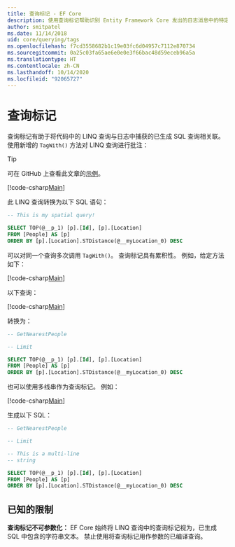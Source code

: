 ```yaml
---
title: 查询标记 - EF Core
description: 使用查询标记帮助识别 Entity Framework Core 发出的日志消息中的特定查询
author: smitpatel
ms.date: 11/14/2018
uid: core/querying/tags
ms.openlocfilehash: f7cd3558682b1c19e03fc6d04957c7112e870734
ms.sourcegitcommit: 0a25c03fa65ae6e0e0e3f66bac48d59eceb96a5a
ms.translationtype: HT
ms.contentlocale: zh-CN
ms.lasthandoff: 10/14/2020
ms.locfileid: "92065727"
---
```

# <a name="query-tags"></a>查询标记

查询标记有助于将代码中的 LINQ 查询与日志中捕获的已生成 SQL 查询相关联。
使用新增的 `TagWith()` 方法对 LINQ 查询进行批注：

> [!TIP]
> 可在 GitHub 上查看此文章的[示例](https://github.com/dotnet/EntityFramework.Docs/tree/master/samples/core/Querying/Tags)。

[!code-csharp[Main](../../../samples/core/Querying/Tags/Program.cs#BasicQueryTag)]

此 LINQ 查询转换为以下 SQL 语句：

```sql
-- This is my spatial query!

SELECT TOP(@__p_1) [p].[Id], [p].[Location]
FROM [People] AS [p]
ORDER BY [p].[Location].STDistance(@__myLocation_0) DESC
```

可以对同一个查询多次调用 `TagWith()`。
查询标记具有累积性。
例如，给定方法如下：

[!code-csharp[Main](../../../samples/core/Querying/Tags/Program.cs#QueryableMethods)]

以下查询：

[!code-csharp[Main](../../../samples/core/Querying/Tags/Program.cs#ChainedQueryTags)]

转换为：

```sql
-- GetNearestPeople

-- Limit

SELECT TOP(@__p_1) [p].[Id], [p].[Location]
FROM [People] AS [p]
ORDER BY [p].[Location].STDistance(@__myLocation_0) DESC
```

也可以使用多线串作为查询标记。
例如：

[!code-csharp[Main](../../../samples/core/Querying/Tags/Program.cs#MultilineQueryTag)]

生成以下 SQL：

```sql
-- GetNearestPeople

-- Limit

-- This is a multi-line
-- string

SELECT TOP(@__p_1) [p].[Id], [p].[Location]
FROM [People] AS [p]
ORDER BY [p].[Location].STDistance(@__myLocation_0) DESC
```

## <a name="known-limitations"></a>已知的限制

**查询标记不可参数化：** EF Core 始终将 LINQ 查询中的查询标记视为，已生成 SQL 中包含的字符串文本。
禁止使用将查询标记用作参数的已编译查询。
